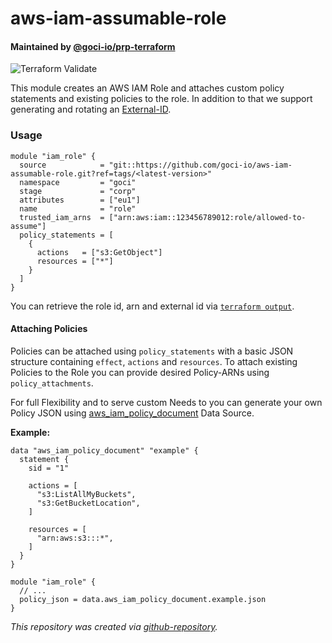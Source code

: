 # aws-iam-assumable-role

#### Maintained by [@goci-io/prp-terraform](https://github.com/orgs/goci-io/teams/prp-terraform)

![Terraform Validate](https://github.com/goci-io/aws-iam-assumable-role/workflows/terraform/badge.svg)

This module creates an AWS IAM Role and attaches custom policy statements and existing policies to the role. In addition to that we support generating and rotating an [External-ID](https://docs.aws.amazon.com/IAM/latest/UserGuide/id_roles_create_for-user_externalid.html). 

### Usage

```hcl
module "iam_role" {
  source            = "git::https://github.com/goci-io/aws-iam-assumable-role.git?ref=tags/<latest-version>"
  namespace         = "goci"
  stage             = "corp"
  attributes        = ["eu1"]
  name              = "role"
  trusted_iam_arns  = ["arn:aws:iam::123456789012:role/allowed-to-assume"]
  policy_statements = [
    {
      actions   = ["s3:GetObject"]
      resources = ["*"]
    }
  ]
}
```

You can retrieve the role id, arn and external id via [`terraform output`](outputs.tf).


#### Attaching Policies

Policies can be attached using `policy_statements` with a basic JSON structure containing `effect`, `actions` and `resources`. 
To attach existing Policies to the Role you can provide desired Policy-ARNs using `policy_attachments`.

For full Flexibility and to serve custom Needs to you can generate your own Policy JSON using [aws_iam_policy_document](https://registry.terraform.io/providers/hashicorp/aws/latest/docs/data-sources/iam_policy_document) Data Source.

**Example:**

```hcl
data "aws_iam_policy_document" "example" {
  statement {
    sid = "1"

    actions = [
      "s3:ListAllMyBuckets",
      "s3:GetBucketLocation",
    ]

    resources = [
      "arn:aws:s3:::*",
    ]
  }
}

module "iam_role" {
  // ...
  policy_json = data.aws_iam_policy_document.example.json
}
```

_This repository was created via [github-repository](https://github.com/goci-io/github-repository)._
